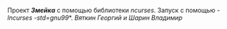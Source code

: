 
Проект ***Змейка*** с помощью библиотеки *ncurses*.
Запуск с помощью *-lncurses -std=gnu99**. 
*Вяткин Георгий и Шарин Владимир*
